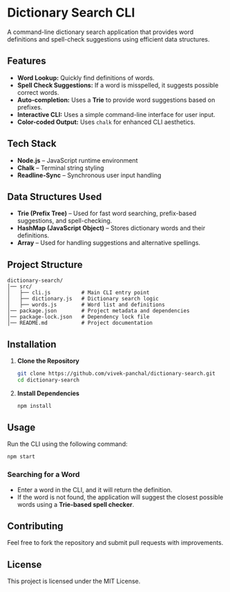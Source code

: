 # Dictionary Search CLI

A command-line dictionary search application that provides word definitions and spell-check suggestions using efficient data structures.

## Features

- **Word Lookup:** Quickly find definitions of words.
- **Spell Check Suggestions:** If a word is misspelled, it suggests possible correct words.
- **Auto-completion:** Uses a **Trie** to provide word suggestions based on prefixes.
- **Interactive CLI:** Uses a simple command-line interface for user input.
- **Color-coded Output:** Uses `chalk` for enhanced CLI aesthetics.

## Tech Stack

- **Node.js** – JavaScript runtime environment
- **Chalk** – Terminal string styling
- **Readline-Sync** – Synchronous user input handling

## Data Structures Used

- **Trie (Prefix Tree)** – Used for fast word searching, prefix-based suggestions, and spell-checking.
- **HashMap (JavaScript Object)** – Stores dictionary words and their definitions.
- **Array** – Used for handling suggestions and alternative spellings.

## Project Structure

```
dictionary-search/
│── src/
│   ├── cli.js          # Main CLI entry point
│   ├── dictionary.js   # Dictionary search logic
│   ├── words.js        # Word list and definitions
│── package.json        # Project metadata and dependencies
│── package-lock.json   # Dependency lock file
│── README.md           # Project documentation
```

## Installation

1. **Clone the Repository**
   ```sh
   git clone https://github.com/vivek-panchal/dictionary-search.git
   cd dictionary-search
   ```

2. **Install Dependencies**
   ```sh
   npm install
   ```

## Usage

Run the CLI using the following command:

```sh
npm start
```

### Searching for a Word

- Enter a word in the CLI, and it will return the definition.
- If the word is not found, the application will suggest the closest possible words using a **Trie-based spell checker**.

## Contributing

Feel free to fork the repository and submit pull requests with improvements.

## License

This project is licensed under the MIT License.

